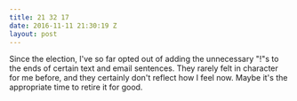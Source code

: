 ```yaml
---
title: 21 32 17
date: 2016-11-11 21:30:19 Z
layout: post
---
```


Since the election, I've so far opted out of adding the unnecessary "!"s to the ends of certain text and email sentences. They rarely felt in character for me before, and they certainly don't reflect how I feel now. Maybe it's the appropriate time to retire it for good. 